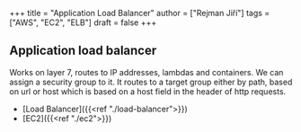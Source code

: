 +++ 
title = "Application Load Balancer"
author = ["Rejman Jiří"]
tags = ["AWS", "EC2", "ELB"]
draft = false
+++ 

## Application load balancer
Works on layer 7, routes to IP addresses, lambdas and containers. We can assign a security group to it. It routes to a target group either by path, based on url or host which is based on a host field in the header of http requests. 

- [Load Balancer]({{<ref "./load-balancer">}})
- [EC2]({{<ref "./ec2">}})

